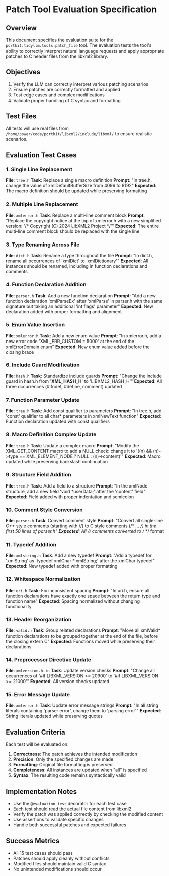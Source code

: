 # Patch Tool Evaluation Specification

## Overview

This document specifies the evaluation suite for the `portkit.tidyllm.tools.patch_file` tool. The evaluation tests the tool's ability to correctly interpret natural language requests and apply appropriate patches to C header files from the libxml2 library.

## Objectives

1. Verify the LLM can correctly interpret various patching scenarios
2. Ensure patches are correctly formatted and applied
3. Test edge cases and complex modifications
4. Validate proper handling of C syntax and formatting

## Test Files

All tests will use real files from `/home/power/code/portkit/libxml2/include/libxml/` to ensure realistic scenarios.

## Evaluation Test Cases

### 1. Single Line Replacement
**File**: `tree.h`
**Task**: Replace a single macro definition
**Prompt**: "In tree.h, change the value of xmlDefaultBufferSize from 4096 to 8192"
**Expected**: The macro definition should be updated while preserving formatting

### 2. Multiple Line Replacement
**File**: `xmlerror.h`
**Task**: Replace a multi-line comment block
**Prompt**: "Replace the copyright notice at the top of xmlerror.h with a new simplified version: '/* Copyright (C) 2024 LibXML2 Project */'"
**Expected**: The entire multi-line comment block should be replaced with the single line

### 3. Type Renaming Across File
**File**: `dict.h`
**Task**: Rename a type throughout the file
**Prompt**: "In dict.h, rename all occurrences of 'xmlDict' to 'xmlDictionary'"
**Expected**: All instances should be renamed, including in function declarations and comments

### 4. Function Declaration Addition
**File**: `parser.h`
**Task**: Add a new function declaration
**Prompt**: "Add a new function declaration 'xmlParseEx' after 'xmlParse' in parser.h with the same signature but taking an additional 'int flags' parameter"
**Expected**: New declaration added with proper formatting and alignment

### 5. Enum Value Insertion
**File**: `xmlerror.h`
**Task**: Add a new enum value
**Prompt**: "In xmlerror.h, add a new error code 'XML_ERR_CUSTOM = 5000' at the end of the xmlErrorDomain enum"
**Expected**: New enum value added before the closing brace

### 6. Include Guard Modification
**File**: `hash.h`
**Task**: Standardize include guards
**Prompt**: "Change the include guard in hash.h from '__XML_HASH_H__' to 'LIBXML2_HASH_H'"
**Expected**: All three occurrences (#ifndef, #define, comment) updated

### 7. Function Parameter Update
**File**: `tree.h`
**Task**: Add const qualifier to parameters
**Prompt**: "In tree.h, add 'const' qualifier to all char* parameters in xmlNewText function"
**Expected**: Function declaration updated with const qualifiers

### 8. Macro Definition Complex Update
**File**: `tree.h`
**Task**: Update a complex macro
**Prompt**: "Modify the XML_GET_CONTENT macro to add a NULL check: change it to '((n) && (n)->type == XML_ELEMENT_NODE ? NULL : (n)->content)'"
**Expected**: Macro updated while preserving backslash continuation

### 9. Structure Field Addition
**File**: `tree.h`
**Task**: Add a field to a structure
**Prompt**: "In the xmlNode structure, add a new field 'void *userData;' after the 'content' field"
**Expected**: Field added with proper indentation and semicolon

### 10. Comment Style Conversion
**File**: `parser.h`
**Task**: Convert comment style
**Prompt**: "Convert all single-line C++ style comments (starting with //) to C style comments (/* ... */) in the first 50 lines of parser.h"
**Expected**: All // comments converted to /* */ format

### 11. Typedef Addition
**File**: `xmlstring.h`
**Task**: Add a new typedef
**Prompt**: "Add a typedef for 'xmlString' as 'typedef xmlChar * xmlString;' after the xmlChar typedef"
**Expected**: New typedef added with proper formatting

### 12. Whitespace Normalization
**File**: `uri.h`
**Task**: Fix inconsistent spacing
**Prompt**: "In uri.h, ensure all function declarations have exactly one space between the return type and function name"
**Expected**: Spacing normalized without changing functionality

### 13. Header Reorganization
**File**: `valid.h`
**Task**: Group related declarations
**Prompt**: "Move all xmlValid* function declarations to be grouped together at the end of the file, before the closing extern C"
**Expected**: Functions moved while preserving their declarations

### 14. Preprocessor Directive Update
**File**: `xmlversion.h.in`
**Task**: Update version checks
**Prompt**: "Change all occurrences of '#if LIBXML_VERSION >= 20900' to '#if LIBXML_VERSION >= 21000'"
**Expected**: All version checks updated

### 15. Error Message Update
**File**: `xmlerror.h`
**Task**: Update error message strings
**Prompt**: "In all string literals containing 'parser error', change them to 'parsing error'"
**Expected**: String literals updated while preserving quotes

## Evaluation Criteria

Each test will be evaluated on:

1. **Correctness**: The patch achieves the intended modification
2. **Precision**: Only the specified changes are made
3. **Formatting**: Original file formatting is preserved
4. **Completeness**: All instances are updated when "all" is specified
5. **Syntax**: The resulting code remains syntactically valid

## Implementation Notes

- Use the `@evaluation_test` decorator for each test case
- Each test should read the actual file content from libxml2
- Verify the patch was applied correctly by checking the modified content
- Use assertions to validate specific changes
- Handle both successful patches and expected failures

## Success Metrics

- All 15 test cases should pass
- Patches should apply cleanly without conflicts
- Modified files should maintain valid C syntax
- No unintended modifications should occur